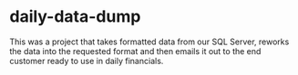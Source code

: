 # daily-data-dump

This was a project that takes formatted data from our SQL Server, reworks the data into the requested format and then emails it out to the end customer ready to use in daily financials. 
